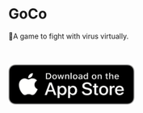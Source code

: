 # GoCo

🦠A game to fight with virus virtually.

<br><br><a href="https://apps.apple.com/us/app/goco/id1505936722" alt="GoCo is available on the AppStore"><img src="https://github.com/hemangshah/Nastromy/blob/master/icons/AppStoreBadge.png" width=250 height=80></img></a>
